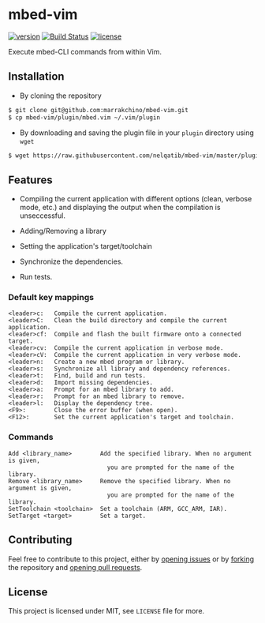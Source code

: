 # mbed-vim

[![version](https://img.shields.io/badge/version-v1.0-red.svg)](https://github.com/nelqatib/mbed-vim/releases)
[![Build Status](https://travis-ci.org/nelqatib/mbed-vim.svg?branch=master)](https://travis-ci.org/nelqatib/mbed-vim)
[![license](http://img.shields.io/badge/license-mit-blue.svg)](https://opensource.org/licenses/MIT)


Execute mbed-CLI commands from within Vim.

## Installation

* By cloning the repository
```sh
$ git clone git@github.com:marrakchino/mbed-vim.git
$ cp mbed-vim/plugin/mbed.vim ~/.vim/plugin
```

* By downloading and saving the plugin file in your `plugin` directory using `wget`

```sh
$ wget https://raw.githubusercontent.com/nelqatib/mbed-vim/master/plugin/mbed.vim -O ~/.vim/plugin/mbed.vim
```

## Features

* Compiling the current application with different options (clean, verbose mode, etc.) and displaying the
output when the compilation is unseccessful.

* Adding/Removing a library

* Setting the application's target/toolchain

* Synchronize the dependencies.

* Run tests.

### Default key mappings

```vim
<leader>c:   Compile the current application.
<leader>C:   Clean the build directory and compile the current application.
<leader>cf:  Compile and flash the built firmware onto a connected target.
<leader>cv:  Compile the current application in verbose mode.
<leader>cV:  Compile the current application in very verbose mode.
<leader>n:   Create a new mbed program or library.
<leader>s:   Synchronize all library and dependency references.
<leader>t:   Find, build and run tests.
<leader>d:   Import missing dependencies.
<leader>a:   Prompt for an mbed library to add.
<leader>r:   Prompt for an mbed library to remove.
<leader>l:   Display the dependency tree.
<F9>:        Close the error buffer (when open).
<F12>:       Set the current application's target and toolchain.
```

### Commands

```vim
Add <library_name>        Add the specified library. When no argument is given,
                            you are prompted for the name of the library.
Remove <library_name>     Remove the specified library. When no argument is given,
                            you are prompted for the name of the library.
SetToolchain <toolchain>  Set a toolchain (ARM, GCC_ARM, IAR).
SetTarget <target>        Set a target.
```

## Contributing

Feel free to contribute to this project, either by [opening issues](https://github.com/nelqatib/mbed-vim/issues/new) or by [forking](https://github.com/nelqatib/mbed-vim#fork-destination-box) the repository and [opening pull requests](https://github.com/nelqatib/mbed-vim/compare). 

## License

This project is licensed under MIT, see `LICENSE` file for more.
